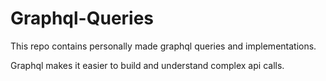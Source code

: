 # Graphql-Queries
 This repo contains personally made graphql queries and implementations.

Graphql makes it easier to build and understand complex api calls.
